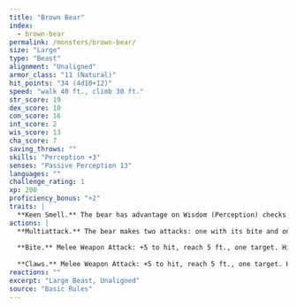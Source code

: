 ```yaml
---
title: "Brown Bear"
index:
  - brown-bear
permalink: /monsters/brown-bear/
size: "Large"
type: "Beast"
alignment: "Unaligned"
armor_class: "11 (Natural)"
hit_points: "34 (4d10+12)"
speed: "walk 40 ft., climb 30 ft."
str_score: 19
dex_score: 10
con_score: 16
int_score: 2
wis_score: 13
cha_score: 7
saving_throws: ""
skills: "Perception +3"
senses: "Passive Perception 13"
languages: ""
challenge_rating: 1
xp: 200
proficiency_bonus: "+2"
traits: |
  **Keen Smell.** The bear has advantage on Wisdom (Perception) checks that rely on smell.
actions: |
  **Multiattack.** The bear makes two attacks: one with its bite and one with its claws.
  
  **Bite.** Melee Weapon Attack: +5 to hit, reach 5 ft., one target. Hit: 8 (1d8 + 4) piercing damage.
  
  **Claws.** Melee Weapon Attack: +5 to hit, reach 5 ft., one target. Hit: 11 (2d6 + 4) slashing damage.
reactions: ""
excerpt: "Large Beast, Unaligned"
source: "Basic Rules"
---
```


